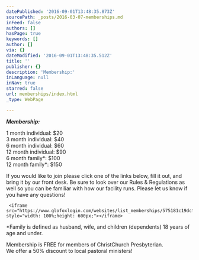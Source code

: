 ```yaml
---
datePublished: '2016-09-01T13:48:35.873Z'
sourcePath: _posts/2016-03-07-memberships.md
inFeed: false
authors: []
hasPage: true
keywords: []
author: []
via: {}
dateModified: '2016-09-01T13:48:35.512Z'
title: ''
publisher: {}
description: 'Membership:'
inLanguage: null
inNav: true
starred: false
url: memberships/index.html
_type: WebPage

---
```

_**Membership:**_

1 month individual: $20  
3 month individual: $40  
6 month individual: $60  
12 month individual: $90  
6 month family\*: $100  
12 month family\*: $150

If you would like to join please click one of the links below, fill it out, and bring it by our front desk. Be sure to look over our Rules & Regulations as well so you can be familiar with how our facility runs. Please let us know if you have any questions!

     <iframe src="https://www.glofoxlogin.com/websites/list_memberships/575181c19dcf4cf3508b456d" style="width: 100%;height: 600px;"></iframe> 
    

\*Family is defined as husband, wife, and children (dependents) 18 years of age and under.

Membership is FREE for members of ChristChurch Presbyterian.  
We offer a 50% discount to local pastoral ministers!